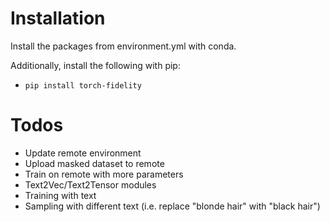 # Installation

Install the packages from environment.yml with conda.

Additionally, install the following with pip:
 - `pip install torch-fidelity`

# Todos

- Update remote environment
- Upload masked dataset to remote
- Train on remote with more parameters
- Text2Vec/Text2Tensor modules
- Training with text
- Sampling with different text (i.e. replace "blonde hair" with "black hair")